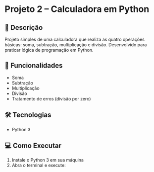 # Projeto 2 – Calculadora em Python

## 📄 Descrição
Projeto simples de uma calculadora que realiza as quatro operações básicas: soma, subtração, multiplicação e divisão. Desenvolvido para praticar lógica de programação em Python.

## 🚀 Funcionalidades
- Soma
- Subtração
- Multiplicação
- Divisão
- Tratamento de erros (divisão por zero)

## 🛠 Tecnologias
- Python 3

## 💻 Como Executar
1. Instale o Python 3 em sua máquina
2. Abra o terminal e execute:
